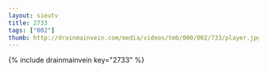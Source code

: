 ```yaml
--- 
layout: sieutv
title: 2733
tags: ["002"]
thumb: http://drainmainvein.com/media/videos/tmb/000/002/733/player.jpg
---
```

{% include drainmainvein key="2733" %} 
